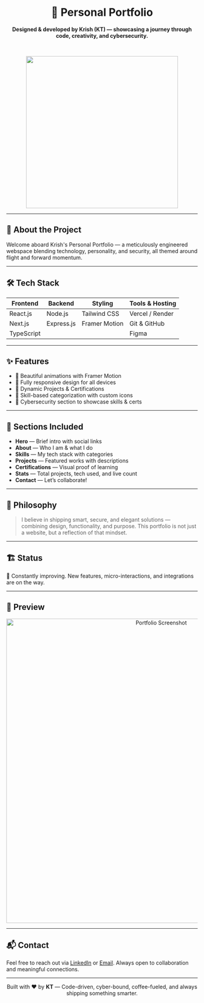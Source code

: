 <h1 align="center">🚀 Personal Portfolio</h1>
<p align="center">
  <b>Designed & developed by Krish (KT) — showcasing a journey through code, creativity, and cybersecurity.</b>
</p>

<br/>

<p align="center">
  <img src="https://media.giphy.com/media/qgQUggAC3Pfv687qPC/giphy.gif" width="400"/>
</p>

---

## 🌟 About the Project

Welcome aboard Krish's Personal Portfolio — a meticulously engineered webspace blending technology, personality, and security, all themed around flight and forward momentum.

---

## 🛠️ Tech Stack

| Frontend        | Backend       | Styling         | Tools & Hosting          |
|-----------------|---------------|------------------|---------------------------|
| React.js        | Node.js       | Tailwind CSS     | Vercel / Render           |
| Next.js         | Express.js    | Framer Motion    | Git & GitHub              |
| TypeScript      |               |                  | Figma                     |

---

## ✨ Features

- 🎨 Beautiful animations with Framer Motion
- 📱 Fully responsive design for all devices
- 📜 Dynamic Projects & Certifications
- 🧠 Skill-based categorization with custom icons
- 🔐 Cybersecurity section to showcase skills & certs

---

## 📁 Sections Included

- **Hero** — Brief intro with social links  
- **About** — Who I am & what I do  
- **Skills** — My tech stack with categories  
- **Projects** — Featured works with descriptions  
- **Certifications** — Visual proof of learning  
- **Stats** — Total projects, tech used, and live count  
- **Contact** — Let’s collaborate!

---

## 🧠 Philosophy

> I believe in shipping smart, secure, and elegant solutions — combining design, functionality, and purpose. This portfolio is not just a website, but a reflection of that mindset.

---

## 🏗️ Status

🚧 Constantly improving. New features, micro-interactions, and integrations are on the way.

---

## 📸 Preview

<p align="center">
  <img src="https://i.imgur.com/FtYzhfX.png" width="800" alt="Portfolio Screenshot"/>
</p>

---

## 📬 Contact

Feel free to reach out via [LinkedIn](https://www.linkedin.com/in/krishkkt) or [Email](mailto:krishkkt@protonmail.com). Always open to collaboration and meaningful connections.

---

<p align="center">
  Built with ❤️ by <b>KT</b> — Code-driven, cyber-bound, coffee-fueled, and always shipping something smarter.
</p>
